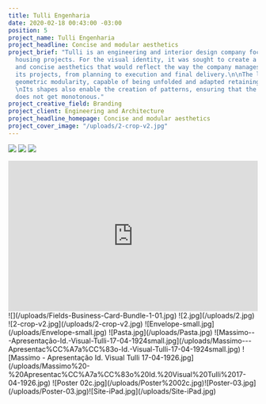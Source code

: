 ```yaml
---
title: Tulli Engenharia
date: 2020-02-18 00:43:00 -03:00
position: 5
project_name: Tulli Engenharia
project_headline: Concise and modular aesthetics
project_brief: "Tulli is an engineering and interior design company focused on high-end
  housing projects. For the visual identity, it was sought to create a firm, minimalist
  and concise aesthetics that would reflect the way the company manages and executes
  its projects, from planning to execution and final delivery.\n\nThe logo has precise
  geometric modularity, capable of being unfolded and adapted retaining recognizability.
  \nIts shapes also enable the creation of patterns, ensuring that the visual identity
  does not get monotonous."
project_creative_field: Branding
project_client: Engineering and Architecture
project_headline_homepage: Concise and modular aesthetics
project_cover_image: "/uploads/2-crop-v2.jpg"
---
```


![](/uploads/Massimo%20-%20Apresentac%CC%A7a%CC%83o%20Id.%20Visual%20Tulli%2017-04-195.jpg)
![](/uploads/Comp%201.gif)
![](/uploads/Massimo%20-%20Apresentac%CC%A7a%CC%83o%20Id.%20Visual%20Tulli%2017-04-1917.jpg)
<div style="padding:60.3% 0 0 0;position:relative;"><iframe src="https://player.vimeo.com/video/353786782" style="position:absolute;top:0;left:0;width:100%;height:100%;" frameborder="0" allow="autoplay; fullscreen" allowfullscreen></iframe></div><script src="https://player.vimeo.com/api/player.js"></script>
![](/uploads/Fields-Business-Card-Bundle-1-01.jpg)
![2.jpg](/uploads/2.jpg)
![2-crop-v2.jpg](/uploads/2-crop-v2.jpg)
![Envelope-small.jpg](/uploads/Envelope-small.jpg)
![Pasta.jpg](/uploads/Pasta.jpg)
![Massimo---Apresentação-Id.-Visual-Tulli-17-04-1924small.jpg](/uploads/Massimo---Apresentac%CC%A7a%CC%83o-Id.-Visual-Tulli-17-04-1924small.jpg)
![Massimo - Apresentação Id. Visual Tulli 17-04-1926.jpg](/uploads/Massimo%20-%20Apresentac%CC%A7a%CC%83o%20Id.%20Visual%20Tulli%2017-04-1926.jpg)
![Poster 02c.jpg](/uploads/Poster%2002c.jpg)![Poster-03.jpg](/uploads/Poster-03.jpg)![Site-iPad.jpg](/uploads/Site-iPad.jpg)